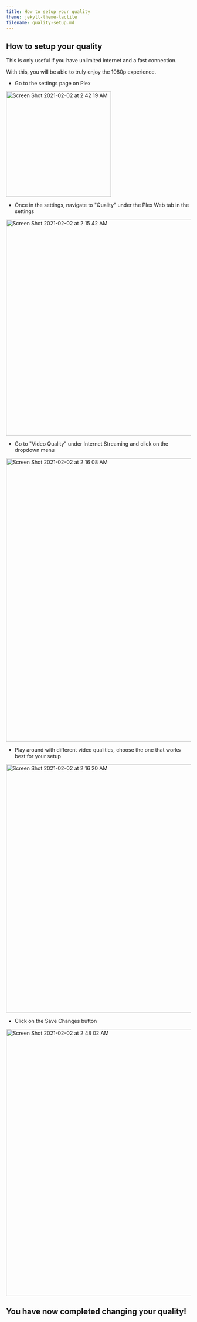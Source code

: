 ```yaml
---
title: How to setup your quality
theme: jekyll-theme-tactile
filename: quality-setup.md
--- 
```


## How to setup your quality

This is only useful if you have unlimited internet and a fast connection.

With this, you will be able to truly enjoy the 1080p experience.

- Go to the settings page on Plex
<img width="286" alt="Screen Shot 2021-02-02 at 2 42 19 AM" src="https://user-images.githubusercontent.com/15919175/106567789-5bd4a500-6500-11eb-9044-cb2345816b99.png">

- Once in the settings, navigate to "Quality" under the Plex Web tab in the settings
<img width="587" alt="Screen Shot 2021-02-02 at 2 15 42 AM" src="https://user-images.githubusercontent.com/15919175/106567954-99393280-6500-11eb-896f-c2109a758426.png">

- Go to "Video Quality" under Internet Streaming and click on the dropdown menu
<img width="770" alt="Screen Shot 2021-02-02 at 2 16 08 AM" src="https://user-images.githubusercontent.com/15919175/106568072-c5ed4a00-6500-11eb-80e6-485d9459328a.png">

- Play around with different video qualities, choose the one that works best for your setup
<img width="675" alt="Screen Shot 2021-02-02 at 2 16 20 AM" src="https://user-images.githubusercontent.com/15919175/106568132-def5fb00-6500-11eb-89e7-cbe37698501d.png">

- Click on the Save Changes button
<img width="725" alt="Screen Shot 2021-02-02 at 2 48 02 AM" src="https://user-images.githubusercontent.com/15919175/106568336-28dee100-6501-11eb-906a-069089038826.png">


## You have now completed changing your quality!

